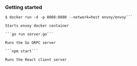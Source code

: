 ### Getting started

```$docker build -t envoy/envoy -f ./envoy/envoy.Dockerfile ./envoy
$ docker run -d -p 8080:8080 --network=host envoy/envoy```

Starts envoy docker container

```go run server.go```

Runs the Go GRPC server

```npm start```

Runs the React client server

